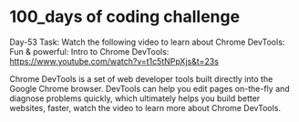 # 100_days of coding challenge 

Day-53 Task: Watch the following video to learn about Chrome DevTools: Fun & powerful: Intro to Chrome DevTools: https://www.youtube.com/watch?v=t1c5tNPpXjs&t=23s

Chrome DevTools is a set of web developer tools built directly into the Google Chrome browser. DevTools can help you edit pages on-the-fly and diagnose problems quickly, which ultimately helps you build better websites, faster, watch the video to learn more about Chrome DevTools.
